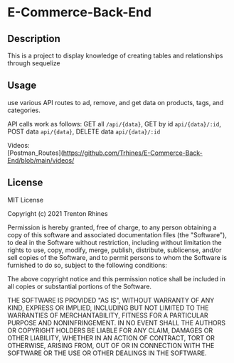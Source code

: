 # E-Commerce-Back-End

## Description
This is a project to display knowledge of creating tables and relationships through sequelize

## Usage
use various API routes to ad, remove, and get data on products, tags, and categories.

API calls work as follows:
    GET all ``/api/{data}``,
    GET by id ``api/{data}/:id``,
    POST data ``api/{data}``,
    DELETE data ``api/{data}/:id``

Videos:  
[Postman_Routes](https://github.com/Trhines/E-Commerce-Back-End/blob/main/videos/

## License
MIT License

Copyright (c) 2021 Trenton Rhines

Permission is hereby granted, free of charge, to any person obtaining a copy
of this software and associated documentation files (the "Software"), to deal
in the Software without restriction, including without limitation the rights
to use, copy, modify, merge, publish, distribute, sublicense, and/or sell
copies of the Software, and to permit persons to whom the Software is
furnished to do so, subject to the following conditions:

The above copyright notice and this permission notice shall be included in all
copies or substantial portions of the Software.

THE SOFTWARE IS PROVIDED "AS IS", WITHOUT WARRANTY OF ANY KIND, EXPRESS OR
IMPLIED, INCLUDING BUT NOT LIMITED TO THE WARRANTIES OF MERCHANTABILITY,
FITNESS FOR A PARTICULAR PURPOSE AND NONINFRINGEMENT. IN NO EVENT SHALL THE
AUTHORS OR COPYRIGHT HOLDERS BE LIABLE FOR ANY CLAIM, DAMAGES OR OTHER
LIABILITY, WHETHER IN AN ACTION OF CONTRACT, TORT OR OTHERWISE, ARISING FROM,
OUT OF OR IN CONNECTION WITH THE SOFTWARE OR THE USE OR OTHER DEALINGS IN THE
SOFTWARE.
